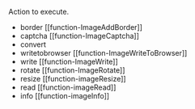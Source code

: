 Action to execute.

- border [[function-ImageAddBorder]]
- captcha [[function-ImageCaptcha]]
- convert 
- writetobrowser [[function-ImageWriteToBrowser]]
- write [[function-ImageWrite]]
- rotate [[function-ImageRotate]]
- resize [[function-imageResize]]
- read [[function-imageRead]]
- info [[function-imageInfo]]
